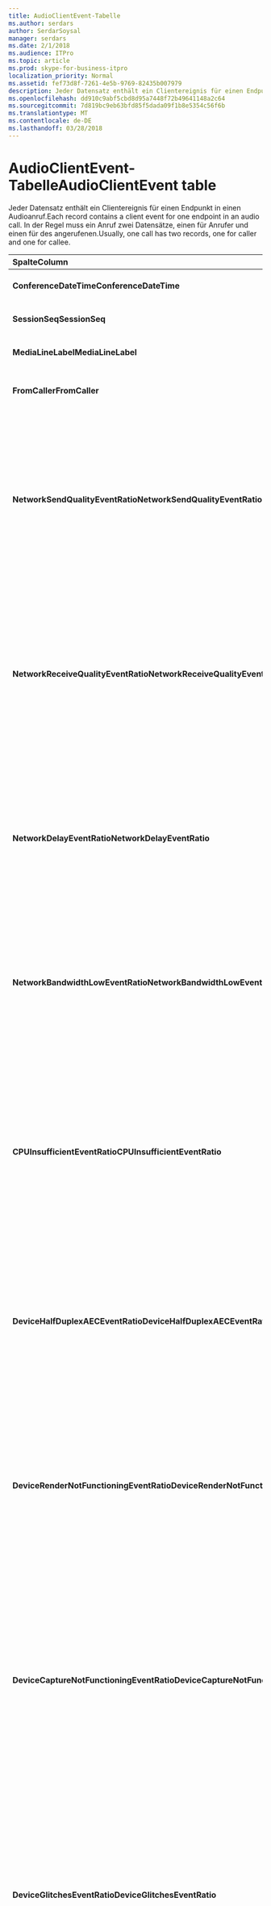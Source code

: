 ```yaml
---
title: AudioClientEvent-Tabelle
ms.author: serdars
author: SerdarSoysal
manager: serdars
ms.date: 2/1/2018
ms.audience: ITPro
ms.topic: article
ms.prod: skype-for-business-itpro
localization_priority: Normal
ms.assetid: fef73d8f-7261-4e5b-9769-82435b007979
description: Jeder Datensatz enthält ein Clientereignis für einen Endpunkt in einen Audioanruf. In der Regel muss ein Anruf zwei Datensätze, einen für Anrufer und einen für des angerufenen.
ms.openlocfilehash: dd910c9abf5cbd8d95a7448f72b49641148a2c64
ms.sourcegitcommit: 7d819bc9eb63bfd85f5dada09f1b8e5354c56f6b
ms.translationtype: MT
ms.contentlocale: de-DE
ms.lasthandoff: 03/28/2018
---
```

# <a name="audioclientevent-table"></a><span data-ttu-id="09587-104">AudioClientEvent-Tabelle</span><span class="sxs-lookup"><span data-stu-id="09587-104">AudioClientEvent table</span></span>
 
<span data-ttu-id="09587-105">Jeder Datensatz enthält ein Clientereignis für einen Endpunkt in einen Audioanruf.</span><span class="sxs-lookup"><span data-stu-id="09587-105">Each record contains a client event for one endpoint in an audio call.</span></span> <span data-ttu-id="09587-106">In der Regel muss ein Anruf zwei Datensätze, einen für Anrufer und einen für des angerufenen.</span><span class="sxs-lookup"><span data-stu-id="09587-106">Usually, one call has two records, one for caller and one for callee.</span></span>
  
|<span data-ttu-id="09587-107">**Spalte**</span><span class="sxs-lookup"><span data-stu-id="09587-107">**Column**</span></span>|<span data-ttu-id="09587-108">**Datentyp**</span><span class="sxs-lookup"><span data-stu-id="09587-108">**Data Type**</span></span>|<span data-ttu-id="09587-109">**Schlüssel/Index**</span><span class="sxs-lookup"><span data-stu-id="09587-109">**Key/Index**</span></span>|<span data-ttu-id="09587-110">**Details**</span><span class="sxs-lookup"><span data-stu-id="09587-110">**Details**</span></span>|
|:-----|:-----|:-----|:-----|
|<span data-ttu-id="09587-111">**ConferenceDateTime**</span><span class="sxs-lookup"><span data-stu-id="09587-111">**ConferenceDateTime**</span></span> <br/> |<span data-ttu-id="09587-112">datetime</span><span class="sxs-lookup"><span data-stu-id="09587-112">datetime</span></span>  <br/> |<span data-ttu-id="09587-113">Primary</span><span class="sxs-lookup"><span data-stu-id="09587-113">Primary</span></span>  <br/> |<span data-ttu-id="09587-114">Verweis von der [MediaLine-Tabelle](medialine-0.md).</span><span class="sxs-lookup"><span data-stu-id="09587-114">Referenced from the [MediaLine table](medialine-0.md).</span></span>  <br/> |
|<span data-ttu-id="09587-115">**SessionSeq**</span><span class="sxs-lookup"><span data-stu-id="09587-115">**SessionSeq**</span></span> <br/> |<span data-ttu-id="09587-116">int</span><span class="sxs-lookup"><span data-stu-id="09587-116">int</span></span>  <br/> |<span data-ttu-id="09587-117">Primary</span><span class="sxs-lookup"><span data-stu-id="09587-117">Primary</span></span>  <br/> |<span data-ttu-id="09587-118">Verweis von der [MediaLine-Tabelle](medialine-0.md).</span><span class="sxs-lookup"><span data-stu-id="09587-118">Referenced from the [MediaLine table](medialine-0.md).</span></span>  <br/> |
|<span data-ttu-id="09587-119">**MediaLineLabel**</span><span class="sxs-lookup"><span data-stu-id="09587-119">**MediaLineLabel**</span></span> <br/> |<span data-ttu-id="09587-120">tinyint</span><span class="sxs-lookup"><span data-stu-id="09587-120">tinyint</span></span>  <br/> |<span data-ttu-id="09587-121">Primary</span><span class="sxs-lookup"><span data-stu-id="09587-121">Primary</span></span>  <br/> |<span data-ttu-id="09587-122">Verweis von der [MediaLine-Tabelle](medialine-0.md).</span><span class="sxs-lookup"><span data-stu-id="09587-122">Referenced from the [MediaLine table](medialine-0.md).</span></span>  <br/> |
|<span data-ttu-id="09587-123">**FromCaller**</span><span class="sxs-lookup"><span data-stu-id="09587-123">**FromCaller**</span></span> <br/> |<span data-ttu-id="09587-124">bit</span><span class="sxs-lookup"><span data-stu-id="09587-124">bit</span></span>  <br/> |<span data-ttu-id="09587-125">Primary</span><span class="sxs-lookup"><span data-stu-id="09587-125">Primary</span></span>  <br/> |<span data-ttu-id="09587-126">0: Daten des angerufenen</span><span class="sxs-lookup"><span data-stu-id="09587-126">0: Callee's data</span></span>  <br/> <span data-ttu-id="09587-127">1: Daten des Anrufers</span><span class="sxs-lookup"><span data-stu-id="09587-127">1: Caller's data</span></span>  <br/> |
|<span data-ttu-id="09587-128">**NetworkSendQualityEventRatio**</span><span class="sxs-lookup"><span data-stu-id="09587-128">**NetworkSendQualityEventRatio**</span></span> <br/> |<span data-ttu-id="09587-129">decimal(5,2)</span><span class="sxs-lookup"><span data-stu-id="09587-129">decimal(5,2)</span></span>  <br/> | <br/> |<span data-ttu-id="09587-130">Prozentsatz von Sitzungen, in denen das NetworkSendQuality-Ereignis ausgelöst wurde 'Beschädigten' Zustand.</span><span class="sxs-lookup"><span data-stu-id="09587-130">Percentage of session the NetworkSendQuality event was fired for 'Bad' state.</span></span>  <br/> <span data-ttu-id="09587-131">Netzwerkqualität in Bezug auf Jitter oder Paketverlusten erheblich ist und die Qualität der gesendeten Audiodaten beeinträchtigen.</span><span class="sxs-lookup"><span data-stu-id="09587-131">Network quality in terms of jitter or packet loss is severe and impacting the quality of audio being sent.</span></span>  <br/> |
|<span data-ttu-id="09587-132">**NetworkReceiveQualityEventRatio**</span><span class="sxs-lookup"><span data-stu-id="09587-132">**NetworkReceiveQualityEventRatio**</span></span> <br/> |<span data-ttu-id="09587-133">decimal(5,2)</span><span class="sxs-lookup"><span data-stu-id="09587-133">decimal(5,2)</span></span>  <br/> | <br/> |<span data-ttu-id="09587-134">Prozentsatz von Sitzungen, in denen das ReceiveSendQuality-Ereignis ausgelöst wurde 'Beschädigten' Zustand.</span><span class="sxs-lookup"><span data-stu-id="09587-134">Percentage of session the ReceiveSendQuality event was fired for 'Bad' state.</span></span>  <br/> <span data-ttu-id="09587-135">Netzwerkqualität in Bezug auf Jitter oder Paketverlusten erheblich ist und die Qualität der empfangenen Audiodaten beeinträchtigen.</span><span class="sxs-lookup"><span data-stu-id="09587-135">Network quality in terms of jitter or packet loss is severe and impacting the quality of audio being received.</span></span>  <br/> |
|<span data-ttu-id="09587-136">**NetworkDelayEventRatio**</span><span class="sxs-lookup"><span data-stu-id="09587-136">**NetworkDelayEventRatio**</span></span> <br/> |<span data-ttu-id="09587-137">decimal(5,2)</span><span class="sxs-lookup"><span data-stu-id="09587-137">decimal(5,2)</span></span>  <br/> | <br/> |<span data-ttu-id="09587-138">Prozentsatz von Sitzungen, in denen das Delay-Ereignis ausgelöst wurde 'Beschädigten' Zustand.</span><span class="sxs-lookup"><span data-stu-id="09587-138">Percentage of session the Delay event was fired for 'Bad' state.</span></span> <span data-ttu-id="09587-139">Netzwerklatenz wird erheblich und Paketverlust beeinflusst die Erfahrung von interaktiven Kommunikation verhindern</span><span class="sxs-lookup"><span data-stu-id="09587-139">Network latency is severe and impacting the experience by preventing interactive communication</span></span>  <br/> |
|<span data-ttu-id="09587-140">**NetworkBandwidthLowEventRatio**</span><span class="sxs-lookup"><span data-stu-id="09587-140">**NetworkBandwidthLowEventRatio**</span></span> <br/> |<span data-ttu-id="09587-141">decimal(5,2)</span><span class="sxs-lookup"><span data-stu-id="09587-141">decimal(5,2)</span></span>  <br/> | <br/> |<span data-ttu-id="09587-142">Prozentsatz von Sitzungen, in denen das LowBandwidth-Ereignis ausgelöst wurde 'Beschädigten' Zustand.</span><span class="sxs-lookup"><span data-stu-id="09587-142">Percentage of session the LowBandwidth event was fired for 'Bad' state.</span></span> <span data-ttu-id="09587-143">Die verfügbare Bandbreite ist für eine akzeptable VoIP wünschen unzureichend.</span><span class="sxs-lookup"><span data-stu-id="09587-143">The available bandwidth is insufficient for an acceptable voice experience.</span></span>  <br/> |
|<span data-ttu-id="09587-144">**CPUInsufficientEventRatio**</span><span class="sxs-lookup"><span data-stu-id="09587-144">**CPUInsufficientEventRatio**</span></span> <br/> |<span data-ttu-id="09587-145">decimal(5,2)</span><span class="sxs-lookup"><span data-stu-id="09587-145">decimal(5,2)</span></span>  <br/> | <br/> |<span data-ttu-id="09587-146">Prozentsatz von Sitzungen, in denen das nicht genügend CPU-Ereignis ausgelöst wurde 'Beschädigten' Zustand.</span><span class="sxs-lookup"><span data-stu-id="09587-146">Percentage of session the insufficient CPU event was fired for 'Bad' state.</span></span> <span data-ttu-id="09587-147">Es gibt nicht genügend CPU-Zyklen für die Verarbeitung mit den aktuellen Modalitäten und Clientanwendungen verwendet.</span><span class="sxs-lookup"><span data-stu-id="09587-147">There are insufficient CPU cycles for processing with the current modalities and applications in use.</span></span> <span data-ttu-id="09587-148">Daraufhin wird die Verzerrungen mit der Audiokanal.</span><span class="sxs-lookup"><span data-stu-id="09587-148">This causes distortions with the audio channel.</span></span>  <br/> |
|<span data-ttu-id="09587-149">**DeviceHalfDuplexAECEventRatio**</span><span class="sxs-lookup"><span data-stu-id="09587-149">**DeviceHalfDuplexAECEventRatio**</span></span> <br/> |<span data-ttu-id="09587-150">decimal(5,2)</span><span class="sxs-lookup"><span data-stu-id="09587-150">decimal(5,2)</span></span>  <br/> | <br/> |<span data-ttu-id="09587-151">Prozentsatz von Sitzungen, in denen das DeviceHalfDuplexAEC-Ereignis ausgelöst wurde 'Beschädigten' Zustand.</span><span class="sxs-lookup"><span data-stu-id="09587-151">Percentage of session the DeviceHalfDuplexAEC event was fired for 'Bad' state.</span></span> <span data-ttu-id="09587-152">Um Echoeffekte zu verhindern, dass das System hat Geben Sie Hälfte Duplex.</span><span class="sxs-lookup"><span data-stu-id="09587-152">In order to prevent echo, the system has enter half duplex.</span></span>  <br/> |
|<span data-ttu-id="09587-153">**DeviceRenderNotFunctioningEventRatio**</span><span class="sxs-lookup"><span data-stu-id="09587-153">**DeviceRenderNotFunctioningEventRatio**</span></span> <br/> |<span data-ttu-id="09587-154">decimal(5,2)</span><span class="sxs-lookup"><span data-stu-id="09587-154">decimal(5,2)</span></span>  <br/> | <br/> |<span data-ttu-id="09587-155">Prozentsatz von Sitzungen, in denen das DeviceRenderNotFunctioning-Ereignis ausgelöst wurde 'Beschädigten' Zustand.</span><span class="sxs-lookup"><span data-stu-id="09587-155">Percentage of session the DeviceRenderNotFunctioning event was fired for 'Bad' state.</span></span> <span data-ttu-id="09587-156">Das aktuell für die Sitzung verwendete darstellungsgerät funktioniert nicht richtig.</span><span class="sxs-lookup"><span data-stu-id="09587-156">The render device currently being used for the session is not functioning correctly.</span></span> <span data-ttu-id="09587-157">Dies kann unidirektionale Audioprobleme verursachen.</span><span class="sxs-lookup"><span data-stu-id="09587-157">This can cause one-way audio issues.</span></span>  <br/> |
|<span data-ttu-id="09587-158">**DeviceCaptureNotFunctioningEventRatio**</span><span class="sxs-lookup"><span data-stu-id="09587-158">**DeviceCaptureNotFunctioningEventRatio**</span></span> <br/> |<span data-ttu-id="09587-159">decimal(5,2)</span><span class="sxs-lookup"><span data-stu-id="09587-159">decimal(5,2)</span></span>  <br/> | <br/> |<span data-ttu-id="09587-160">Prozentsatz von Sitzungen, in denen das DeviceCaptureNotFunctioning-Ereignis ausgelöst wurde 'Beschädigten' Zustand.</span><span class="sxs-lookup"><span data-stu-id="09587-160">Percentage of session the DeviceCaptureNotFunctioning event was fired for 'Bad' state.</span></span> <span data-ttu-id="09587-161">Das aktuell für die Sitzung verwendete Aufnahmegerät ist nicht ordnungsgemäß funktionsfähig.</span><span class="sxs-lookup"><span data-stu-id="09587-161">The capture device currently being used for the session is not functioning correctly.</span></span> <span data-ttu-id="09587-162">Dies kann unidirektionale Audioprobleme verursachen.</span><span class="sxs-lookup"><span data-stu-id="09587-162">This can cause one-way audio issues.</span></span>  <br/> |
|<span data-ttu-id="09587-163">**DeviceGlitchesEventRatio**</span><span class="sxs-lookup"><span data-stu-id="09587-163">**DeviceGlitchesEventRatio**</span></span> <br/> |<span data-ttu-id="09587-164">decimal(5,2)</span><span class="sxs-lookup"><span data-stu-id="09587-164">decimal(5,2)</span></span>  <br/> | <br/> |<span data-ttu-id="09587-165">Prozentsatz von Sitzungen, in denen das DeviceGlitches-Ereignis ausgelöst wurde 'Beschädigten' Zustand.</span><span class="sxs-lookup"><span data-stu-id="09587-165">Percentage of session the DeviceGlitches event was fired for 'Bad' state.</span></span> <span data-ttu-id="09587-166">Schwerwiegender Fehler sind in das Rendering des Verzerrungen verursacht Audio vorhanden.</span><span class="sxs-lookup"><span data-stu-id="09587-166">There are severe glitches in the rendering of audio which is causing distortions.</span></span> <span data-ttu-id="09587-167">Dieser Fehler können durch Treiberprobleme, zurückgestellte Verfahren Anrufe (DPC) Storm (Treiber) und hohe CPU-Auslastung verursacht werden.</span><span class="sxs-lookup"><span data-stu-id="09587-167">These glitches can be caused by driver issues, deferred procedure calls (DPC) storm (drivers), and high CPU usage.</span></span>  <br/> |
|<span data-ttu-id="09587-168">**DeviceLowSNREventRatio**</span><span class="sxs-lookup"><span data-stu-id="09587-168">**DeviceLowSNREventRatio**</span></span> <br/> |<span data-ttu-id="09587-169">decimal(5,2)</span><span class="sxs-lookup"><span data-stu-id="09587-169">decimal(5,2)</span></span>  <br/> | <br/> |<span data-ttu-id="09587-170">Prozentsatz von Sitzungen, in denen das DeviceLowSNR-Ereignis ausgelöst wurde 'Beschädigten' Zustand.</span><span class="sxs-lookup"><span data-stu-id="09587-170">Percentage of session the DeviceLowSNR event was fired for 'Bad' state.</span></span> <span data-ttu-id="09587-171">Qualität der Aufnahme ist entweder sehr niedrige sehr laut oder Benutzer spricht zu weit vom Mikrofon.</span><span class="sxs-lookup"><span data-stu-id="09587-171">The capture quality is very poor, either very noisy or user is talking too far away from the microphone.</span></span> <span data-ttu-id="09587-172">Dadurch werden Verzerrungen.</span><span class="sxs-lookup"><span data-stu-id="09587-172">This will cause distortions.</span></span>  <br/> |
|<span data-ttu-id="09587-173">**DeviceLowSpeechLevelEventRatio**</span><span class="sxs-lookup"><span data-stu-id="09587-173">**DeviceLowSpeechLevelEventRatio**</span></span> <br/> |<span data-ttu-id="09587-174">decimal(5,2)</span><span class="sxs-lookup"><span data-stu-id="09587-174">decimal(5,2)</span></span>  <br/> | <br/> |<span data-ttu-id="09587-175">Prozentsatz von Sitzungen, in denen das DeviceLowSpeechLevel-Ereignis ausgelöst wurde 'Beschädigten' Zustand.</span><span class="sxs-lookup"><span data-stu-id="09587-175">Percentage of session the DeviceLowSpeechLevel event was fired for 'Bad' state.</span></span> <span data-ttu-id="09587-176">Sprachpegel des Benutzers ist zu niedrig, und das System nicht erhöht werden alle weiter.</span><span class="sxs-lookup"><span data-stu-id="09587-176">User's speech level is too low and the system cannot increase it any further.</span></span> <span data-ttu-id="09587-177">Dies kann entweder Verzerrungen oder als unidirektionale audioübertragung wahrgenommen.</span><span class="sxs-lookup"><span data-stu-id="09587-177">This can either cause distortions or perceived as one-way audio.</span></span>  <br/> |
|<span data-ttu-id="09587-178">**DeviceClippingEventRatio**</span><span class="sxs-lookup"><span data-stu-id="09587-178">**DeviceClippingEventRatio**</span></span> <br/> |<span data-ttu-id="09587-179">Decimal(5,2)</span><span class="sxs-lookup"><span data-stu-id="09587-179">Decimal(5,2)</span></span>  <br/> | <br/> |<span data-ttu-id="09587-180">Prozentsatz von Sitzungen, in denen das DeviceClipping-Ereignis ausgelöst wurde 'Beschädigten' Zustand.</span><span class="sxs-lookup"><span data-stu-id="09587-180">Percentage of session the DeviceClipping event was fired for 'Bad' state.</span></span>  <br/> <span data-ttu-id="09587-181">Wenn in Ihrer Nähe End-Spracherkennung das Mikrofon clips, hört weit End Distortion aufgrund Clipping.</span><span class="sxs-lookup"><span data-stu-id="09587-181">When near-end speech clips the microphone, far-end hears distortion due to clipping.</span></span> <span data-ttu-id="09587-182">Es ist wichtig, in der Nähe End Mikrofon, Clipping zu vermeiden.</span><span class="sxs-lookup"><span data-stu-id="09587-182">It is important to avoid near-end microphone clipping.</span></span>  <br/> |
|<span data-ttu-id="09587-183">**DeviceEchoEventRatio**</span><span class="sxs-lookup"><span data-stu-id="09587-183">**DeviceEchoEventRatio**</span></span> <br/> |<span data-ttu-id="09587-184">decimal(5,2)</span><span class="sxs-lookup"><span data-stu-id="09587-184">decimal(5,2)</span></span>  <br/> | <br/> |<span data-ttu-id="09587-185">Prozentsatz von Sitzungen, in denen das DeviceEchoEvent-Ereignis ausgelöst wurde 'Beschädigten' Zustand.</span><span class="sxs-lookup"><span data-stu-id="09587-185">Percentage of session the DeviceEchoEvent event was fired for 'Bad' state.</span></span> <span data-ttu-id="09587-186">Gerät oder Setup verursacht Echo des Systems nicht mehr auszugleichen.</span><span class="sxs-lookup"><span data-stu-id="09587-186">Device or setup is causing echo beyond the ability of the system to compensate.</span></span>  <br/> |
|<span data-ttu-id="09587-187">**DeviceNearEndToEchoRatioEventRatio**</span><span class="sxs-lookup"><span data-stu-id="09587-187">**DeviceNearEndToEchoRatioEventRatio**</span></span> <br/> |<span data-ttu-id="09587-188">decimal(5,2)</span><span class="sxs-lookup"><span data-stu-id="09587-188">decimal(5,2)</span></span>  <br/> | <br/> |<span data-ttu-id="09587-189">Prozentsatz von Sitzungen, in denen das DeviceNearEndToEchoRatio-Ereignis ausgelöst wurde 'Beschädigten' Zustand.</span><span class="sxs-lookup"><span data-stu-id="09587-189">Percentage of session the DeviceNearEndToEchoRatio event was fired for 'Bad' state.</span></span> <span data-ttu-id="09587-190">Sprache des Benutzers ist zu niedrig im Vergleich zu das Echo aufgezeichnet werden, die die Benutzer-Erlebnis wirkt sich auf, da es wie einfach ist beschränkt, einen Benutzer zu unterbrechen.</span><span class="sxs-lookup"><span data-stu-id="09587-190">The user's speech is too low compared to the echo being captured which impacts the users experience because it limits how easy it is to interrupt a user.</span></span> <span data-ttu-id="09587-191">Reduzieren Sie die Lautstärke des Lautsprechers, führen Sie das Mikrofon näher an der Sprecher.</span><span class="sxs-lookup"><span data-stu-id="09587-191">Reduce speaker volume, move the microphone closer to the talker.</span></span>  <br/> |
|<span data-ttu-id="09587-192">**DeviceMultipleEndpointsEventCount**</span><span class="sxs-lookup"><span data-stu-id="09587-192">**DeviceMultipleEndpointsEventCount**</span></span> <br/> |<span data-ttu-id="09587-193">int</span><span class="sxs-lookup"><span data-stu-id="09587-193">int</span></span>  <br/> ||<span data-ttu-id="09587-194">Anzahl von Fehlern bei der Sitzungen, in denen das DeviceMultipleEndpoints-Ereignis ausgelöst wurde 'Beschädigten' Zustand.</span><span class="sxs-lookup"><span data-stu-id="09587-194">Number of times during session the DeviceMultipleEndpoints event was fired for 'Bad' state.</span></span> <span data-ttu-id="09587-195">Mehrere audioendpunkte in derselben Sitzung erkannt und das System wurde durch die Reduzierung von Render Volume Vergütung.</span><span class="sxs-lookup"><span data-stu-id="09587-195">Multiple audio endpoints in the same session detected and the system has compensated by reducing render volume.</span></span>  <br/> |
|<span data-ttu-id="09587-196">**DeviceHowlingEventCount**</span><span class="sxs-lookup"><span data-stu-id="09587-196">**DeviceHowlingEventCount**</span></span> <br/> |<span data-ttu-id="09587-197">int</span><span class="sxs-lookup"><span data-stu-id="09587-197">int</span></span>  <br/> | <br/> |<span data-ttu-id="09587-198">Anzahl von Fehlern bei der Sitzungen, in denen das DeviceHowlingEvent-Ereignis ausgelöst wurde 'Beschädigten' Zustand.</span><span class="sxs-lookup"><span data-stu-id="09587-198">Number of times during session the DeviceHowlingEvent event was fired for 'Bad' state.</span></span> <span data-ttu-id="09587-199">Audiorückkopplung Schleife entdeckt (verursacht durch mehrere Endpunkte, die Freigabe von audio Pfad).</span><span class="sxs-lookup"><span data-stu-id="09587-199">Audio feedback loop detected (caused by multiple endpoints sharing audio path).</span></span>  <br/> |
|<span data-ttu-id="09587-200">**DeviceRenderZeroVolumeEventRatio**</span><span class="sxs-lookup"><span data-stu-id="09587-200">**DeviceRenderZeroVolumeEventRatio**</span></span> <br/> |<span data-ttu-id="09587-201">decimal(5,2)</span><span class="sxs-lookup"><span data-stu-id="09587-201">decimal(5,2)</span></span>  <br/> ||<span data-ttu-id="09587-202">Prozentsatz von Sitzungen das DeviceRenderZeroVolume-Ereignis wurde ausgelöst wird, der "fehlerhafte" Zustand.</span><span class="sxs-lookup"><span data-stu-id="09587-202">Percentage of session the DeviceRenderZeroVolume event was fired for being in the "Bad' state.</span></span> <span data-ttu-id="09587-203">Das darstellungsgerät wurde ohne Lautstärke festgelegt.</span><span class="sxs-lookup"><span data-stu-id="09587-203">The render device was set to zero volume.</span></span>  <br/> <span data-ttu-id="09587-204">Diese Spalte wurde in Microsoft Lync Server 2013 eingeführt.</span><span class="sxs-lookup"><span data-stu-id="09587-204">This column was introduced in Microsoft Lync Server 2013.</span></span>  <br/> |
|<span data-ttu-id="09587-205">**DeviceRenderMuteEventRatio**</span><span class="sxs-lookup"><span data-stu-id="09587-205">**DeviceRenderMuteEventRatio**</span></span> <br/> |<span data-ttu-id="09587-206">decimal(5,2)</span><span class="sxs-lookup"><span data-stu-id="09587-206">decimal(5,2)</span></span>  <br/> ||<span data-ttu-id="09587-207">Prozentsatz von Sitzungen das DeviceRenderMute-Ereignis wurde ausgelöst wird, der "fehlerhafte" Zustand.</span><span class="sxs-lookup"><span data-stu-id="09587-207">Percentage of session the DeviceRenderMute event was fired for being in the "Bad' state.</span></span> <span data-ttu-id="09587-208">Das darstellungsgerät wurde stumm geschaltet.</span><span class="sxs-lookup"><span data-stu-id="09587-208">The render device was muted.</span></span>  <br/> <span data-ttu-id="09587-209">Diese Spalte wurde in Microsoft Lync Server 2013 eingeführt.</span><span class="sxs-lookup"><span data-stu-id="09587-209">This column was introduced in Microsoft Lync Server 2013.</span></span>  <br/> |
   

